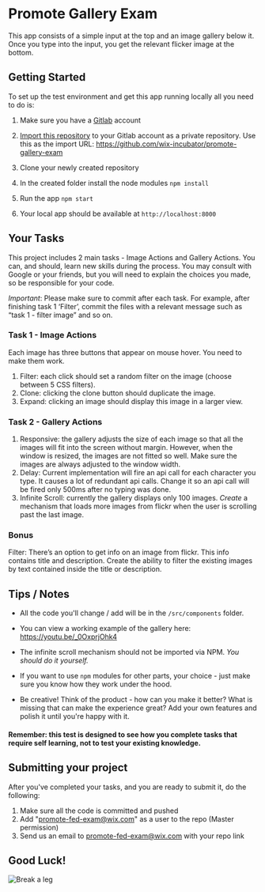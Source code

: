 # Promote Gallery Exam

This app consists of a simple input at the top and an image gallery below it.
Once you type into the input, you get the relevant flicker image at the bottom.

## Getting Started
To set up the test environment and get this app running locally all you need to do is:
1. Make sure you have a [Gitlab](https://gitlab.org) account
2. [Import this repository](https://docs.gitlab.com/ee/user/project/import/repo_by_url.html) to your Gitlab account as a private repository. Use this as the import URL: https://github.com/wix-incubator/promote-gallery-exam

3. Clone your newly created repository
4. In the created folder install the node modules `npm install`
5. Run the app `npm start`
6. Your local app should be available at `http://localhost:8000`

## Your Tasks
This project includes 2 main tasks - Image Actions and Gallery Actions. You can, and should, learn new skills during the process. You may consult with Google or your friends, but you will need to explain the choices you made, so be responsible for your code.

*Important*: Please make sure to commit after each task. For example, after finishing task 1 ‘Filter’, commit the files with a relevant message such as “task 1 - filter image” and so on.

### Task 1 - Image Actions
Each image has three buttons that appear on mouse hover. You need to make them work.
1. Filter: each click should set a random filter on the image (choose between 5 CSS filters).
2. Clone: clicking the clone button should duplicate the image.
3. Expand: clicking an image should display this image in a larger view.

### Task 2 - Gallery Actions
1. Responsive:  the gallery adjusts the size of each image so that all the images will fit into the screen without margin. However, when the window is resized, the images are not fitted so well. Make sure the images are always adjusted to the window width.
2. Delay: Current implementation will fire an api call for each character you type. It causes a lot of redundant api calls. Change it so an api call will be fired only 500ms after no typing was done.
3. Infinite Scroll: currently the gallery displays only 100 images. *Create* a mechanism that loads more images from flickr when the user is scrolling past the last image.

### Bonus
Filter: There’s an option to get info on an image from flickr. This info contains title and description.
Create the ability to filter the existing images by text contained inside the title or description.
 

## Tips / Notes
- All the code you'll change / add will be in the `/src/components` folder.
- You can view a working example of the gallery here: https://youtu.be/_0OxprjOhk4

- The infinite scroll mechanism should not be imported via NPM. *You should do it yourself.*
- If you want to use `npm` modules for other parts, your choice - just make sure you know how they work under the hood.
- Be creative! Think of the product - how can you make it better? What is missing that can make the experience great? Add your own features and polish it until you're happy with it.

#### Remember: this test is designed to see how you complete tasks that require self learning, not to test your existing knowledge.

## Submitting your project
After you've completed your tasks, and you are ready to submit it, do the following:
1. Make sure all the code is committed and pushed
2. Add "promote-fed-exam@wix.com" as a user to the repo (Master permission)
3. Send us an email to promote-fed-exam@wix.com with your repo link

## Good Luck!
![Break a leg](https://media0.giphy.com/media/aHs1EAnUAxYgU/giphy.gif)


